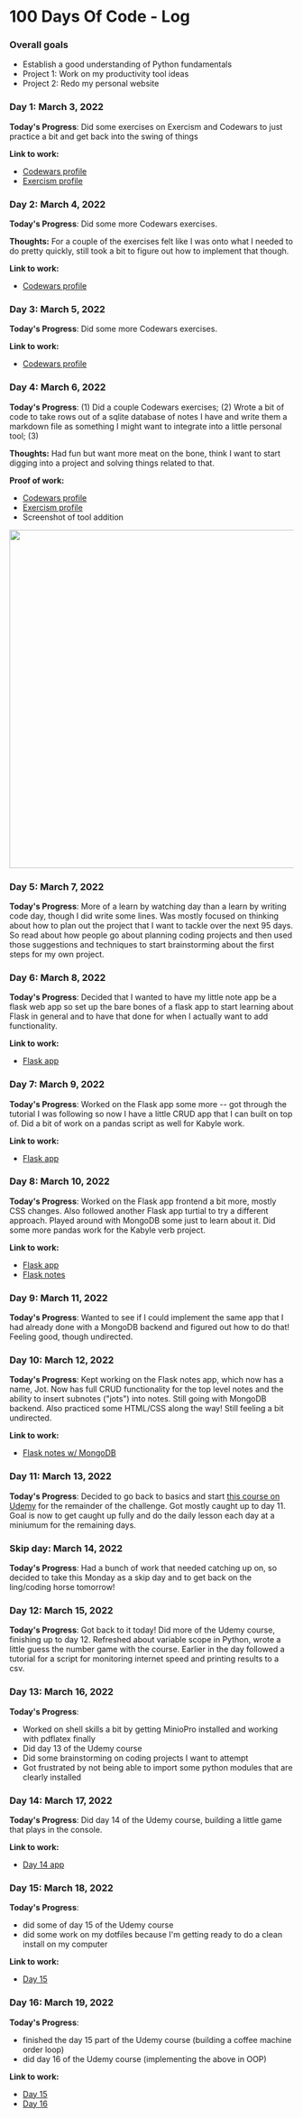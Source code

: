 # 100 Days Of Code - Log

### Overall goals
- Establish a good understanding of Python fundamentals
- Project 1: Work on my productivity tool ideas 
- Project 2: Redo my personal website 


### Day 1: March 3, 2022 

**Today's Progress**: Did some exercises on Exercism and Codewars to just practice a bit and get back into the swing of things

**Link to work:** 
- [Codewars profile](https://www.codewars.com/users/nbbaier)
- [Exercism profile](https://exercism.org/profiles/nbbaier)

### Day 2: March 4, 2022

**Today's Progress**: Did some more Codewars exercises.

**Thoughts:** For a couple of the exercises felt like I was onto what I needed to do pretty quickly, still took a bit to figure out how to implement that though.

**Link to work:** 
- [Codewars profile](https://www.codewars.com/users/nbbaier)

### Day 3: March 5, 2022

**Today's Progress**: Did some more Codewars exercises.

**Link to work:** 
- [Codewars profile](https://www.codewars.com/users/nbbaier)

### Day 4: March 6, 2022

**Today's Progress**: (1) Did a couple Codewars exercises; (2) Wrote a bit of code to take rows out of a sqlite database of notes I have and write them a markdown file as something I might want to integrate into a little personal tool; (3) 

**Thoughts:** Had fun but want more meat on the bone, think I want to start digging into a project and solving things related to that.

**Proof of work:** 
- [Codewars profile](https://www.codewars.com/users/nbbaier)
- [Exercism profile](https://exercism.org/profiles/nbbaier)
- Screenshot of tool addition

<img src="https://user-images.githubusercontent.com/12950157/156977211-27d6be3a-1433-453e-aa93-f33063ad06dc.png" width=600>

### Day 5: March 7, 2022

**Today's Progress**: More of a learn by watching day than a learn by writing code day,  though I did write some lines. Was mostly focused on thinking about how to plan out the project that I want to tackle over the next 95 days. So read about how people go about planning coding projects and then used those suggestions and techniques to start brainstorming about the first steps for my own project.

### Day 6: March 8, 2022

**Today's Progress**: Decided that I wanted to have my little note app be a flask web app so set up the bare bones of a flask app to start learning about Flask in general and to have that done for when I actually want to add functionality.

**Link to work:**
- [Flask app](https://github.com/nbbaier/100-days-of-code/tree/master/flask_app)

### Day 7: March 9, 2022

**Today's Progress**: Worked on the Flask app some more -- got through the tutorial I was following so now I have a little CRUD app that I can built on top of. Did a bit of work on a pandas script as well for Kabyle work.

**Link to work:**
- [Flask app](https://github.com/nbbaier/100-days-of-code/flask_app)

### Day 8: March 10, 2022

**Today's Progress**: Worked on the Flask app frontend a bit more, mostly CSS changes. Also followed another Flask app turtial to try a different approach. Played around with MongoDB some just to learn about it. Did some more pandas work for the Kabyle verb project.

**Link to work:**
- [Flask app](https://github.com/nbbaier/100-days-of-code/tree/master/flask_app)
- [Flask notes](https://github.com/nbbaier/100-days-of-code/tree/master/flask_notes)

### Day 9: March 11, 2022
**Today's Progress**: Wanted to see if I could implement the same app that I had already done with a MongoDB backend and figured out how to do that! Feeling good, though undirected.

### Day 10: March 12, 2022

**Today's Progress**: Kept working on the Flask notes app, which now has a name, Jot. Now has full CRUD functionality for the top level notes and the ability to insert subnotes ("jots") into notes. Still going with MongoDB backend. Also practiced some HTML/CSS along the way! Still feeling a bit undirected.

**Link to work:**
- [Flask notes w/ MongoDB](https://github.com/nbbaier/100-days-of-code/tree/master/flask_app_mongo)

### Day 11: March 13, 2022

**Today's Progress**: Decided to go back to basics and start [this course on Udemy](https://www.udemy.com/course/100-days-of-code/) for the remainder of the challenge. Got mostly caught up to day 11. Goal is now to get caught up fully and do the daily lesson each day at a miniumum for the remaining days.

### Skip day: March 14, 2022

**Today's Progress**: Had a bunch of work that needed catching up on, so decided to take this Monday as a skip day and to get back on the ling/coding horse tomorrow!

### Day 12: March 15, 2022

**Today's Progress**: Got back to it today! Did more of the Udemy course, finishing up to day 12. Refreshed about variable scope in Python, wrote a little guess the number game with the course. Earlier in the day followed a tutorial for a script for monitoring internet speed and printing results to a csv.


### Day 13: March 16, 2022

**Today's Progress**: 
- Worked on shell skills a bit by getting MinioPro installed and working with pdflatex finally
- Did day 13 of the Udemy course
- Did some brainstorming on coding projects I want to attempt
- Got frustrated by not being able to import some python modules that are clearly installed

### Day 14: March 17, 2022

**Today's Progress**: Did day 14 of the Udemy course, building a little game that plays in the console. 

**Link to work:** 
- [Day 14 app](https://github.com/nbbaier/100-days-of-code/tree/master/udemy_course/day-14)

### Day 15: March 18, 2022

**Today's Progress**: 
- did some of day 15 of the Udemy course
- did some work on my dotfiles because I'm getting ready to do a clean install on my computer

**Link to work:** 
- [Day 15](https://github.com/nbbaier/100-days-of-code/tree/master/udemy_course/day-15)


### Day 16: March 19, 2022

**Today's Progress**: 
- finished the day 15 part of the Udemy course (building a coffee machine order loop)
- did day 16 of the Udemy course (implementing the above in OOP)

**Link to work:** 
- [Day 15](https://github.com/nbbaier/100-days-of-code/tree/master/udemy_course/day-15)
- [Day 16](https://github.com/nbbaier/100-days-of-code/tree/master/udemy_course/day-16)

